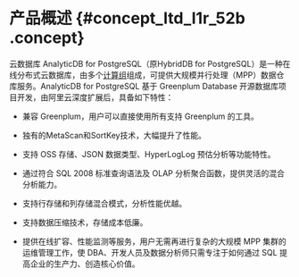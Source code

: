 # 产品概述 {#concept_ltd_l1r_52b .concept}

云数据库 AnalyticDB for PostgreSQL（原HybridDB for PostgreSQL）是一种在线分布式云数据库，由多个[计算组](cn.zh-CN/产品简介/名词解释.md#)组成，可提供大规模并行处理（MPP）数据仓库服务。AnalyticDB for PostgreSQL 基于 Greenplum Database 开源数据库项目开发，由阿里云深度扩展后，具备如下特性：

-   兼容 Greenplum，用户可以直接使用所有支持 Greenplum 的工具。

-   独有的MetaScan和SortKey技术，大幅提升了性能。

-   支持 OSS 存储、JSON 数据类型、HyperLogLog 预估分析等功能特性。

-   通过符合 SQL 2008 标准查询语法及 OLAP 分析聚合函数，提供灵活的混合分析能力。

-   支持行存储和列存储混合模式，分析性能优越。

-   支持数据压缩技术，存储成本低廉。

-   提供在线扩容、性能监测等服务，用户无需再进行复杂的大规模 MPP 集群的运维管理工作，使 DBA、开发人员及数据分析师只需专注于如何通过 SQL 提高企业的生产力、创造核心价值。


